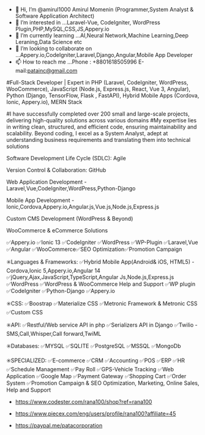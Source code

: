 - 👋 Hi, I’m @amirul1000  Amirul Momenin (Programmer,System Analyst & Software Application Architect)
- 👀 I’m interested in ...Laravel-Vue, CodeIgniter, WordPress Plugin,PHP,MySQL,CSS,JS,Appery.io
- 🌱 I’m currently learning ...AI,Neural Network,Machine Learning,Deep Leraning,Data Science etc
- 💞️ I’m looking to collaborate on ...Appery.io,CodeIgniter,Laravel,Django,Angular,Mobile App Developer
- 📫 How to reach me ...Phone : +8801618505996   E-mail:patainc@gmail.com


<!---
amirul1000/amirul1000 is a ✨ special ✨ repository because its `README.md` (this file) appears on your GitHub profile.
You can click the Preview link to take a look at your changes.
--->
#Full-Stack Developer | Expert in PHP (Laravel, CodeIgniter, WordPress, WooCommerce), JavaScript (Node.js, Express.js, React, Vue 3, Angular), Python (Django, TensorFlow, Flask , FastAPI), Hybrid Mobile Apps (Cordova, Ionic, Appery.io), MERN Stack

#I have successfully completed over 200 small and large-scale projects, delivering high-quality solutions across various domains
#My expertise lies in writing clean, structured, and efficient code, ensuring maintainability and scalability. Beyond coding, I excel as a System Analyst, adept at understanding business requirements and translating them into technical solutions

 Software Development Life Cycle (SDLC): Agile
 
Version Control & Collaboration: GitHub

 Web Application Development - Laravel,Vue,CodeIgniter,WordPress,Python-Django
 
 Mobile App Development - Ionic,Cordova,Appery.io,Angular.js,Vue.js,Node.js,Express.js
 
 Custom CMS Development (WordPress & Beyond)
 
 WooCommerce & eCommerce Solutions



✅Appery.io ✅Ionic 13 ✅CodeIgniter ✅WordPress ✅WP-Plugin ✅Laravel,Vue ✅Angular ✅WooCommerce✅SEO Optimization✅Promotion Campaign


✳️Languages & Frameworks:
✅Hybrid Mobile App(Android& iOS, HTML5) -Cordova,Ionic 5,Appery.io,Angular 14
✅jQuery,Ajax,JavaScript,TypeScript,Angular Js,Node.js,Express.js
✅WordPress
✅WordPress & WooCommerce Help and Support
✅WP plugin
✅CodeIgniter
✅Python-Django
✅Appery.io

✳️CSS:
✅Boostrap
✅Materialize CSS
✅Metronic Framework & Metronic CSS
✅Custom CSS

✳️API:
✅Restful/Web service API in php
✅Serializers API in Django
✅Twilio - SMS,Call,Whisper,Call forward,TwiML

✳️Databases:
✅MYSQL
✅SQLITE
✅PostgreSQL
✅MSSQL
✅MongoDb

✳️SPECIALIZED:
✅E-commerce
✅CRM
✅Accounting
✅POS
✅ERP
✅HR
✅Schedule Management
✅Pay Roll
✅GPS-Vehicle Tracking
✅Web Application
✅Google Map
✅Payment Gateway
✅Shopping Cart
✅Order System
✅Promotion Campaign & SEO Optimization, Marketing, Online Sales, Help and Support

- https://www.codester.com/rana100/shop?ref=rana100
- https://www.piecex.com/eng/users/profile/rana100?affiliate=45

- https://paypal.me/patacorporation


